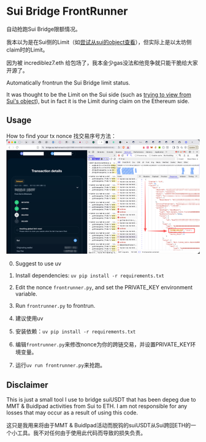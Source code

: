 # Sui Bridge FrontRunner

自动抢跑Sui Bridge限额情况。

我本以为是在Sui侧的Limit（如[尝试从sui的object查看](./sui.py)），但实际上是以太坊侧claim时的Limit。

因为被 incrediblez7.eth 给包场了，我本金少gas没法和他竞争就只能干脆给大家开源了。

Automatically frontrun the Sui Bridge limit status.

It was thought to be the Limit on the Sui side (such as [trying to view from Sui's object](./sui.py)), but in fact it is the Limit during claim on the Ethereum side.

## Usage

How to find your tx nonce 
找交易序号方法：
![How to find your tx nonce](./HowToFindNonce.png)

0. Suggest to use uv
1. Install dependencies: `uv pip install -r requirements.txt`
2. Edit the nonce `frontrunner.py`, and set the PRIVATE_KEY environment variable.
3. Run `frontrunner.py` to frontrun.

0. 建议使用uv
1. 安装依赖：`uv pip install -r requirements.txt`
2. 编辑`frontrunner.py`来修改nonce为你的跨链交易，并设置PRIVATE_KEY环境变量。
3. 运行`uv run frontrunner.py`来抢跑。

## Disclaimer

This is just a small tool I use to bridge suiUSDT that has been depeg due to MMT & Buidlpad activities from Sui to ETH. I am not responsible for any losses that may occur as a result of using this code.

这只是我用来将由于MMT & Buidlpad活动而脱钩的suiUSDT从Sui跨回ETH的一个小工具。我不对任何由于使用此代码而导致的损失负责。
